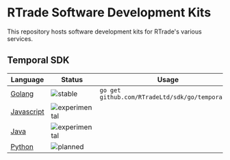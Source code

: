 # RTrade Software Development Kits

This repository hosts software development kits for RTrade's various services.

## Temporal SDK

| Language                     | Status                                                                    | Usage                                            | Examples                      |
|------------------------------|---------------------------------------------------------------------------|--------------------------------------------------|-------------------------------|
| [Golang](/go/temporal)       | ![stable](https://img.shields.io/badge/status-stable-green.svg)           | `go get github.com/RTradeLtd/sdk/go/temporal...` | [`examples/go`](/examples/go) |
| [Javascript](/js/temporal)   | ![experimental](https://img.shields.io/badge/status-experimental-red.svg) |                                                  |                               |
| [Java](/java/cloud/temporal) | ![experimental](https://img.shields.io/badge/status-experimental-red.svg) |                                                  |                               |
| [Python](/python/temporal)   | ![planned](https://img.shields.io/badge/status-planned-yellow.svg)        |                                                  |                               |
